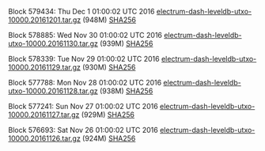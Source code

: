 Block 579434: Thu Dec  1 01:00:02 UTC 2016 [electrum-dash-leveldb-utxo-10000.20161201.tar.gz](https://transfer.sh/H33ss/electrum-dash-leveldb-utxo-10000.20161201.tar.gz) (948M) [SHA256](https://transfer.sh/15oXPL/electrum-dash-leveldb-utxo-10000.20161201.tar.gz.sha256)

Block 578885: Wed Nov 30 01:00:02 UTC 2016 [electrum-dash-leveldb-utxo-10000.20161130.tar.gz](https://transfer.sh/2VMad/electrum-dash-leveldb-utxo-10000.20161130.tar.gz) (939M) [SHA256](https://transfer.sh/UuQOh/electrum-dash-leveldb-utxo-10000.20161130.tar.gz.sha256)

Block 578339: Tue Nov 29 01:00:02 UTC 2016 [electrum-dash-leveldb-utxo-10000.20161129.tar.gz](https://transfer.sh/FLAib/electrum-dash-leveldb-utxo-10000.20161129.tar.gz) (930M) [SHA256](https://transfer.sh/AJk1a/electrum-dash-leveldb-utxo-10000.20161129.tar.gz.sha256)

Block 577788: Mon Nov 28 01:00:02 UTC 2016 [electrum-dash-leveldb-utxo-10000.20161128.tar.gz](https://transfer.sh/uZNzG/electrum-dash-leveldb-utxo-10000.20161128.tar.gz) (938M) [SHA256](https://transfer.sh/15jE1D/electrum-dash-leveldb-utxo-10000.20161128.tar.gz.sha256)

Block 577241: Sun Nov 27 01:00:02 UTC 2016 [electrum-dash-leveldb-utxo-10000.20161127.tar.gz](https://transfer.sh/9o9dJ/electrum-dash-leveldb-utxo-10000.20161127.tar.gz) (929M) [SHA256](https://transfer.sh/13C5kq/electrum-dash-leveldb-utxo-10000.20161127.tar.gz.sha256)

Block 576693: Sat Nov 26 01:00:02 UTC 2016 [electrum-dash-leveldb-utxo-10000.20161126.tar.gz](https://transfer.sh/Otreq/electrum-dash-leveldb-utxo-10000.20161126.tar.gz) (924M) [SHA256](https://transfer.sh/Eq0T5/electrum-dash-leveldb-utxo-10000.20161126.tar.gz.sha256)
